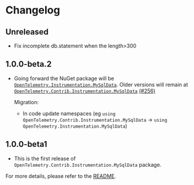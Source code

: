 # Changelog

## Unreleased
* Fix incomplete db.statement when the length>300

## 1.0.0-beta.2

* Going forward the NuGet package will be
  [`OpenTelemetry.Instrumentation.MySqlData`](https://www.nuget.org/packages/OpenTelemetry.Instrumentation.MySqlData).
  Older versions will remain at
  [`OpenTelemetry.Contrib.Instrumentation.MySqlData`](https://www.nuget.org/packages/OpenTelemetry.Contrib.Instrumentation.MySqlData)
  [(#256)](https://github.com/open-telemetry/opentelemetry-dotnet-contrib/pull/256)

  Migration:

  * In code update namespaces (eg `using
    OpenTelemetry.Contrib.Instrumentation.MySqlData` -> `using
    OpenTelemetry.Instrumentation.MySqlData`)

## 1.0.0-beta1

* This is the first release of `OpenTelemetry.Contrib.Instrumentation.MySqlData`
  package.

For more details, please refer to the [README](README.md).
